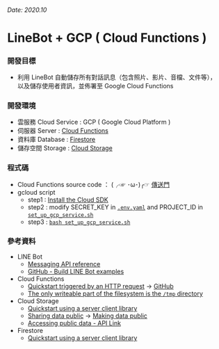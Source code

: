 ###### Date: 2020.10

# LineBot + GCP ( Cloud Functions )
### 開發目標
- 利用 LineBot 自動儲存所有對話訊息（包含照片、影片、音檔、文件等），  
  以及儲存使用者資訊，並佈署至 Google Cloud Functions

### 開發環境
- 雲服務 Cloud Service : GCP ( Google Cloud Platform )
- 伺服器 Server : [Cloud Functions](https://cloud.google.com/functions)
- 資料庫 Database : [Firestore](https://cloud.google.com/firestore)
- 儲存空間 Storage : [Cloud Storage](https://cloud.google.com/storage)

### 程式碼
- Cloud Functions source code ： (╭☞ ･ω･)╭☞ [傳送門](./auto-record/main_new.py)
- gcloud script
  - step1 : [Install the Cloud SDK](https://cloud.google.com/sdk/docs/install) 
  - step2 : modify SECRET_KEY in [`.env.yaml`](./.env.yaml) and PROJECT_ID in [`set_up_gcp_service.sh`](./set_up_gcp_service.sh)
  - step3 : [`bash set_up_gcp_service.sh`](./set_up_gcp_service.sh)

### 參考資料
+ LINE Bot
  - [Messaging API reference](https://developers.line.biz/zh-hant/reference/messaging-api/)
  - [GitHub - Build LINE Bot examples](https://github.com/line/line-bot-sdk-python/blob/master/examples/flask-kitchensink/app.py)
+ Cloud Functions
  - [Quickstart triggered by an HTTP request](https://cloud.google.com/functions/docs/quickstart-python) 
  -> [GitHub](https://github.com/GoogleCloudPlatform/python-docs-samples/blob/master/storage/cloud-client/storage_upload_file.py)
  - [The only writeable part of the filesystem is the `/tmp` directory](https://cloud.google.com/functions/docs/concepts/exec#file_system)
+ Cloud Storage
  - [Quickstart using a server client library](https://googleapis.dev/python/storage/latest/index.html)
  - [Sharing data public](https://cloud.google.com/storage/docs/cloud-console?&_ga=2.140644026.-984261553.1588856613#_sharingdata) 
  -> [Making data public](https://cloud.google.com/storage/docs/access-control/making-data-public)
  - [Accessing public data - API Link](https://cloud.google.com/storage/docs/access-public-data#api-link)
+ Firestore
  - [Quickstart using a server client library](https://cloud.google.com/firestore/docs/quickstart-servers?hl=zh-tw)
